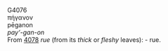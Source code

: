 <body>
  <p>G4076<br>  πήγανον  <br> pēganon  <br><i>pay‘-gan-on </i><br>From <a href="g4078.htm">4078</a>  <i>rue</i> (from its <i>thick</i> or <i>fleshy</i> leaves): - rue.<br></p>
 </body>